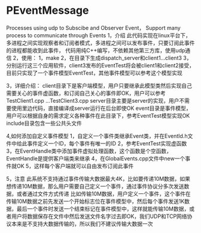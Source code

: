 # PEventMessage
Processes using udp to Subscibe and Observer Event， Support many process to communicate through Events
1，介绍
     此代码实现在linux平台下，多进程之间实现观察者和订阅者模式，多进程之间可以发布事件，只要订阅此事件的进程都能收到此事件， 代码用纯C++编写，不依赖其他第三方库，使用udp通信
2，使用：
   1，make
   2，在目录下生成dispatch_server和client1...client3
   3，分别运行这三个应用软件，client3发布的EventTest将会被client1和client2接受，目前只实现了一个事件模型EventTest，其他事件模型可以参考这个模型实现
   
3，详细介绍：
  client目录下是客户端模型，用户只要继承此模型类然后实现自己需要关心的事件虚函数，和订阅自己关心的事件即OK，用户可以参考TestClient1.cpp ...TestClient3.cpp
  server目录主要是server的实现，用户不需要使用里边代码，直接编译成server运行在后台即使OK
  event目录是事件模型，用户可以根据自身的需求定义各种事件在此目录下，参考EventTest模型实现OK
  include目录包含一些公共头文件
  
4,如何添加自定义事件模型
  1，自定义一个事件类继承Event类，并在EventId.h文件中给此事件定义一个ID，每个事件有唯一的ID
  2，参考EventTest实现虚函数
  3，在EventHandle类中添加事件虚拟处理函数，这个函数是个空函数，EventHandle是提供客户端类来继承
  4，在GlobalEvents.cpp文件中new一个事件就OK
  5，这样每个客户端就可以自由发布订阅此事件
  
5，注意
  此系统不支持通过事件传输大数据最大4K，比如要传递10M数据，如果想传递10M数据，那么用户需要自己定义一个事件，通过事件协议分多次发送数据，或者通过文件方式传递
  比如传输10M数据，用户定义一个事件，这个事件在传输10M数据之前先发送一个开始标志位在事件模型中，然后每个事件发送1K数据，最后一个事件时发送一个结束标记在事件模型中，这样就能传输10M数据，或者用户将数据保存在文件中然后发送文件名字过去即OK，我们UDP和TCP网络协议本来是不支持大数据传输的，所以我们不建议传输大数据一次
  
  


